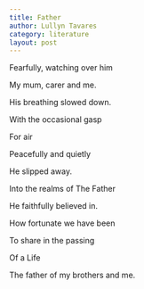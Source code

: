 ```yaml
---
title: Father
author: Lullyn Tavares
category: literature
layout: post
---
```


Fearfully, watching over him

My mum, carer and me.

His breathing slowed down.

With the occasional gasp

For air

Peacefully and quietly

He slipped away.

Into the realms of The Father

He faithfully believed in.

How fortunate we have been

To share in the passing

Of a Life

The father of my brothers and me.

